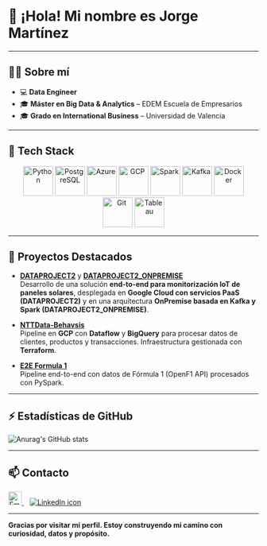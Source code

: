 # 👋 ¡Hola! Mi nombre es Jorge Martínez 

---

## 🧑‍💻 Sobre mí  

- 💻 **Data Engineer**  
- 🎓 **Máster en Big Data & Analytics** – EDEM Escuela de Empresarios
- 🎓 **Grado en International Business** – Universidad de Valencia

---

## 🔧 Tech Stack  

<p align="center">
  <img src="https://cdn.jsdelivr.net/gh/devicons/devicon/icons/python/python-original.svg" alt="Python" width="60" height="60"/>
  <img src="https://cdn.jsdelivr.net/gh/devicons/devicon/icons/postgresql/postgresql-original.svg" alt="PostgreSQL" width="60" height="60"/>
  <img src="https://cdn.jsdelivr.net/gh/devicons/devicon/icons/azure/azure-original.svg" alt="Azure" width="60" height="60"/>
  <img src="https://cdn.jsdelivr.net/gh/devicons/devicon/icons/googlecloud/googlecloud-original.svg" alt="GCP" width="60" height="60"/>
  <img src="https://www.vectorlogo.zone/logos/apache_spark/apache_spark-icon.svg" alt="Spark" width="60" height="60"/>
  <img src="https://cdn.jsdelivr.net/gh/devicons/devicon/icons/apachekafka/apachekafka-original.svg" alt="Kafka" width="60" height="60"/>
  <img src="https://cdn.jsdelivr.net/gh/devicons/devicon/icons/docker/docker-original.svg" alt="Docker" width="60" height="60"/>
  <img src="https://cdn.jsdelivr.net/gh/devicons/devicon/icons/git/git-original.svg" alt="Git" width="60" height="60"/>
  <img src="https://img.icons8.com/color/48/000000/tableau-software.png" alt="Tableau" width="60" height="60"/>
</p>

---


## 📂 Proyectos Destacados

- **[DATAPROJECT2](https://github.com/joorgemartinez/DATAPROJECT2)** y **[DATAPROJECT2_ONPREMISE](https://github.com/joorgemartinez/DATAPROJECT2_ONPREMISE)**  
Desarrollo de una solución **end-to-end para monitorización IoT de paneles solares**, desplegada en **Google Cloud con servicios PaaS (DATAPROJECT2)** y en una arquitectura **OnPremise basada en Kafka y Spark (DATAPROJECT2_ONPREMISE)**. 

- **[NTTData-Behavsis](https://github.com/joorgemartinez/NTTData-Behavsis)**  
Pipeline en **GCP** con **Dataflow** y **BigQuery** para procesar datos de clientes, productos y transacciones. Infraestructura gestionada con **Terraform**.  

- **[E2E Formula 1](https://github.com/joorgemartinez/E2E_Formula1)**  
  Pipeline end-to-end con datos de Fórmula 1 (OpenF1 API) procesados con PySpark.  


 



---


## ⚡ Estadísticas de GitHub

![Anurag's GitHub stats](https://github-readme-stats.vercel.app/api?username=joorgemartinez&theme=gotham&show_icons=true)  

---

## 📫 Contacto

<p align="left">
  <a href="mailto:martinezca.jorge@gmail.com" target="_blank">
    <img src="https://user-images.githubusercontent.com/5141132/50740364-7ea80880-1217-11e9-8faf-2348e31beedd.png" height="27" alt="Email icon"/> 
  </a>
  &nbsp;&nbsp;
  <a href="https://www.linkedin.com/in/jorgemart/" target="_blank">
    <img src="https://img.icons8.com/ios-filled/30/0A66C2/linkedin.png" alt="LinkedIn icon"/>
  </a>
</p>

---

**Gracias por visitar mi perfil. Estoy construyendo mi camino con curiosidad, datos y propósito.**
